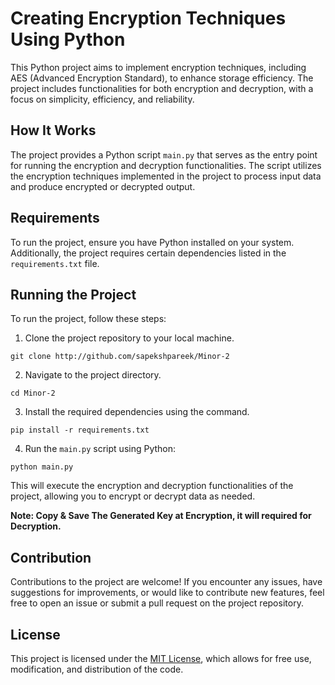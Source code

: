 # Creating Encryption Techniques Using Python

This Python project aims to implement encryption techniques, including AES (Advanced Encryption Standard), to enhance storage efficiency. The project includes functionalities for both encryption and decryption, with a focus on simplicity, efficiency, and reliability.

## How It Works

The project provides a Python script `main.py` that serves as the entry point for running the encryption and decryption functionalities. The script utilizes the encryption techniques implemented in the project to process input data and produce encrypted or decrypted output.

## Requirements

To run the project, ensure you have Python installed on your system. Additionally, the project requires certain dependencies listed in the `requirements.txt` file.

## Running the Project

To run the project, follow these steps:

1. Clone the project repository to your local machine.

```
git clone http://github.com/sapekshpareek/Minor-2
```

2. Navigate to the project directory.

```
cd Minor-2
```

3. Install the required dependencies using the command.

```
pip install -r requirements.txt
```

4. Run the `main.py` script using Python:

```
python main.py
```

This will execute the encryption and decryption functionalities of the project, allowing you to encrypt or decrypt data as needed.

**Note: Copy & Save The Generated Key at Encryption, it will required for Decryption.**

## Contribution

Contributions to the project are welcome! If you encounter any issues, have suggestions for improvements, or would like to contribute new features, feel free to open an issue or submit a pull request on the project repository.

## License

This project is licensed under the [MIT License](LICENSE), which allows for free use, modification, and distribution of the code.
